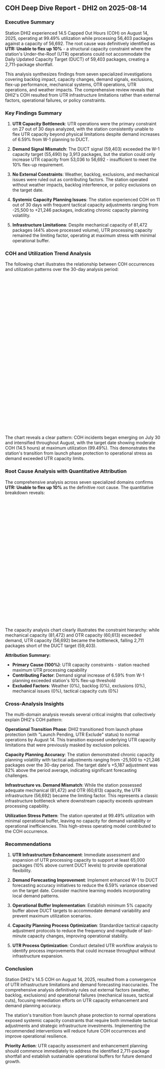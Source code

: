 ## COH Deep Dive Report - DHI2 on 2025-08-14

### Executive Summary

Station DHI2 experienced 14.5 Capped Out Hours (COH) on August 14, 2025, operating at 99.49% utilization while processing 56,403 packages against a capacity of 56,692. The root cause was definitively identified as **UTR: Unable to flex up 10%** - a structural capacity constraint where the station's Under-the-Roof (UTR) operations could not accommodate the Daily Updated Capacity Target (DUCT) of 59,403 packages, creating a 2,711-package shortfall.

This analysis synthesizes findings from seven specialized investigations covering backlog impact, capacity changes, demand signals, exclusions, flex-up performance, mechanical systems, OTR operations, UTR operations, and weather impacts. The comprehensive review reveals that DHI2's COH resulted from UTR infrastructure limitations rather than external factors, operational failures, or policy constraints.

### Key Findings Summary

1. **UTR Capacity Bottleneck**: UTR operations were the primary constraint on 27 out of 30 days analyzed, with the station consistently unable to flex UTR capacity beyond physical limitations despite demand increases of 6.59% from W-1 planning to DUCT.

2. **Demand Signal Mismatch**: The DUCT signal (59,403) exceeded the W-1 capacity target (55,490) by 3,913 packages, but the station could only increase UTR capacity from 53,036 to 56,692 - insufficient to meet the 10% flex-up requirement.

3. **No External Constraints**: Weather, backlog, exclusions, and mechanical issues were ruled out as contributing factors. The station operated without weather impacts, backlog interference, or policy exclusions on the target date.

4. **Systemic Capacity Planning Issues**: The station experienced COH on 11 out of 30 days with frequent tactical capacity adjustments ranging from -25,500 to +21,246 packages, indicating chronic capacity planning volatility.

5. **Infrastructure Limitations**: Despite mechanical capacity of 81,472 packages (44% above processed volume), UTR processing capacity remained the limiting factor, operating at maximum stress with minimal operational buffer.

### COH and Utilization Trend Analysis

The following chart illustrates the relationship between COH occurrences and utilization patterns over the 30-day analysis period:

<div id="coh-utilization-trend">
<html>
<head><meta charset="utf-8" /></head>
<body>
    <div>                        <script type="text/javascript">window.PlotlyConfig = {MathJaxConfig: 'local'};</script>
        <script charset="utf-8" src="https://cdn.plot.ly/plotly-3.0.1.min.js" integrity="sha256-oy6Be7Eh6eiQFs5M7oXuPxxm9qbJXEtTpfSI93dW16Q=" crossorigin="anonymous"></script>                <div id="10024444-e5a2-4968-87ae-3748f99190ba" class="plotly-graph-div" style="height:500px; width:100%;"></div>            <script type="text/javascript">                window.PLOTLYENV=window.PLOTLYENV || {};                                if (document.getElementById("10024444-e5a2-4968-87ae-3748f99190ba")) {                    Plotly.newPlot(                        "10024444-e5a2-4968-87ae-3748f99190ba",                        [{"hovertemplate":"\u003cb\u003ecapped_out_hours\u003c\u002fb\u003e\u003cbr\u003eDate: %{x|%Y-%m-%d}\u003cbr\u003eValue: %{y:.2f}\u003cextra\u003e\u003c\u002fextra\u003e","line":{"color":"blue","width":2},"marker":{"color":"blue","size":6},"mode":"lines+markers","name":"capped_out_hours","x":["2025-07-15T00:00:00","2025-07-16T00:00:00","2025-07-17T00:00:00","2025-07-18T00:00:00","2025-07-19T00:00:00","2025-07-20T00:00:00","2025-07-21T00:00:00","2025-07-22T00:00:00","2025-07-23T00:00:00","2025-07-24T00:00:00","2025-07-25T00:00:00","2025-07-26T00:00:00","2025-07-27T00:00:00","2025-07-28T00:00:00","2025-07-29T00:00:00","2025-07-30T00:00:00","2025-07-31T00:00:00","2025-08-01T00:00:00","2025-08-02T00:00:00","2025-08-03T00:00:00","2025-08-04T00:00:00","2025-08-05T00:00:00","2025-08-06T00:00:00","2025-08-07T00:00:00","2025-08-08T00:00:00","2025-08-09T00:00:00","2025-08-10T00:00:00","2025-08-11T00:00:00","2025-08-12T00:00:00","2025-08-13T00:00:00","2025-08-14T00:00:00"],"y":{"dtype":"f8","bdata":"AAAAAAAAAAAAAAAAAAAAAAAAAAAAAAAAAAAAAAAAAAAAAAAAAAAAAAAAAAAAAAAAAAAAAAAAAAAAAAAAAAAAAAAAAAAAAAAAAAAAAAAAAAAAAAAAAAAAAAAAAAAAAAAAAAAAAAAAAAAAAAAAAAAAAAAAAAAAAAAAAAAAAAAAGEAUrkfhetQyQAAAAAAAgDNAAAAAAAAA0D8AAAAAAAAmQOxRuB6FqzRA7FG4HoUrPEAAAAAAAIAyQAAAAAAAQD9AKVyPwvUoLEDsUbgehWs\u002fQBSuR+F6VDxAAAAAAAAAAAAAAAAAAIAuQOxRuB6FKzFAAAAAAAAALUA="},"yaxis":"y","type":"scatter"},{"hovertemplate":"\u003cb\u003elatest_utilization\u003c\u002fb\u003e\u003cbr\u003eDate: %{x|%Y-%m-%d}\u003cbr\u003eValue: %{y:.2f}\u003cextra\u003e\u003c\u002fextra\u003e","line":{"color":"red","width":2},"marker":{"color":"red","size":6},"mode":"lines+markers","name":"latest_utilization","x":["2025-07-15T00:00:00","2025-07-16T00:00:00","2025-07-17T00:00:00","2025-07-18T00:00:00","2025-07-19T00:00:00","2025-07-20T00:00:00","2025-07-21T00:00:00","2025-07-22T00:00:00","2025-07-23T00:00:00","2025-07-24T00:00:00","2025-07-25T00:00:00","2025-07-26T00:00:00","2025-07-27T00:00:00","2025-07-28T00:00:00","2025-07-29T00:00:00","2025-07-30T00:00:00","2025-07-31T00:00:00","2025-08-01T00:00:00","2025-08-02T00:00:00","2025-08-03T00:00:00","2025-08-04T00:00:00","2025-08-05T00:00:00","2025-08-06T00:00:00","2025-08-07T00:00:00","2025-08-08T00:00:00","2025-08-09T00:00:00","2025-08-10T00:00:00","2025-08-11T00:00:00","2025-08-12T00:00:00","2025-08-13T00:00:00","2025-08-14T00:00:00"],"y":{"dtype":"f8","bdata":"SOF6FK7XV0AK16NwPepKQJqZmZmZOUhASOF6FK6HTUBcj8L1KJxRQBSuR+F6hFNASOF6FK6nT0DNzMzMzBxQQGZmZmZmRlBArkfhehSOT0BI4XoUrvdRQBSuR+F6pFNAmpmZmZnJV0AUrkfhelRYQLgehetROFNASOF6FK4XVEBxPQrXo\u002fBWQClcj8L1uFZAFK5H4XpUSEBxPQrXo\u002fBYQLgehetRKFlACtejcD1qWECuR+F6FH5WQK5H4XoUzldAXI\u002fC9Sj8VkDNzMzMzCxVQB+F61G47lhAPQrXo3DdV0B7FK5H4bpYQHsUrkfhulhAj8L1KFzfWEA="},"yaxis":"y2","type":"scatter"}],                        {"template":{"data":{"histogram2dcontour":[{"type":"histogram2dcontour","colorbar":{"outlinewidth":0,"ticks":""},"colorscale":[[0.0,"#0d0887"],[0.1111111111111111,"#46039f"],[0.2222222222222222,"#7201a8"],[0.3333333333333333,"#9c179e"],[0.4444444444444444,"#bd3786"],[0.5555555555555556,"#d8576b"],[0.6666666666666666,"#ed7953"],[0.7777777777777778,"#fb9f3a"],[0.8888888888888888,"#fdca26"],[1.0,"#f0f921"]]}],"choropleth":[{"type":"choropleth","colorbar":{"outlinewidth":0,"ticks":""}}],"histogram2d":[{"type":"histogram2d","colorbar":{"outlinewidth":0,"ticks":""},"colorscale":[[0.0,"#0d0887"],[0.1111111111111111,"#46039f"],[0.2222222222222222,"#7201a8"],[0.3333333333333333,"#9c179e"],[0.4444444444444444,"#bd3786"],[0.5555555555555556,"#d8576b"],[0.6666666666666666,"#ed7953"],[0.7777777777777778,"#fb9f3a"],[0.8888888888888888,"#fdca26"],[1.0,"#f0f921"]]}],"heatmap":[{"type":"heatmap","colorbar":{"outlinewidth":0,"ticks":""},"colorscale":[[0.0,"#0d0887"],[0.1111111111111111,"#46039f"],[0.2222222222222222,"#7201a8"],[0.3333333333333333,"#9c179e"],[0.4444444444444444,"#bd3786"],[0.5555555555555556,"#d8576b"],[0.6666666666666666,"#ed7953"],[0.7777777777777778,"#fb9f3a"],[0.8888888888888888,"#fdca26"],[1.0,"#f0f921"]]}],"contourcarpet":[{"type":"contourcarpet","colorbar":{"outlinewidth":0,"ticks":""}}],"contour":[{"type":"contour","colorbar":{"outlinewidth":0,"ticks":""},"colorscale":[[0.0,"#0d0887"],[0.1111111111111111,"#46039f"],[0.2222222222222222,"#7201a8"],[0.3333333333333333,"#9c179e"],[0.4444444444444444,"#bd3786"],[0.5555555555555556,"#d8576b"],[0.6666666666666666,"#ed7953"],[0.7777777777777778,"#fb9f3a"],[0.8888888888888888,"#fdca26"],[1.0,"#f0f921"]]}],"surface":[{"type":"surface","colorbar":{"outlinewidth":0,"ticks":""},"colorscale":[[0.0,"#0d0887"],[0.1111111111111111,"#46039f"],[0.2222222222222222,"#7201a8"],[0.3333333333333333,"#9c179e"],[0.4444444444444444,"#bd3786"],[0.5555555555555556,"#d8576b"],[0.6666666666666666,"#ed7953"],[0.7777777777777778,"#fb9f3a"],[0.8888888888888888,"#fdca26"],[1.0,"#f0f921"]]}],"mesh3d":[{"type":"mesh3d","colorbar":{"outlinewidth":0,"ticks":""}}],"scatter":[{"fillpattern":{"fillmode":"overlay","size":10,"solidity":0.2},"type":"scatter"}],"parcoords":[{"type":"parcoords","line":{"colorbar":{"outlinewidth":0,"ticks":""}}}],"scatterpolargl":[{"type":"scatterpolargl","marker":{"colorbar":{"outlinewidth":0,"ticks":""}}}],"bar":[{"error_x":{"color":"#2a3f5f"},"error_y":{"color":"#2a3f5f"},"marker":{"line":{"color":"white","width":0.5},"pattern":{"fillmode":"overlay","size":10,"solidity":0.2}},"type":"bar"}],"scattergeo":[{"type":"scattergeo","marker":{"colorbar":{"outlinewidth":0,"ticks":""}}}],"scatterpolar":[{"type":"scatterpolar","marker":{"colorbar":{"outlinewidth":0,"ticks":""}}}],"histogram":[{"marker":{"pattern":{"fillmode":"overlay","size":10,"solidity":0.2}},"type":"histogram"}],"scattergl":[{"type":"scattergl","marker":{"colorbar":{"outlinewidth":0,"ticks":""}}}],"scatter3d":[{"type":"scatter3d","line":{"colorbar":{"outlinewidth":0,"ticks":""}},"marker":{"colorbar":{"outlinewidth":0,"ticks":""}}}],"scattermap":[{"type":"scattermap","marker":{"colorbar":{"outlinewidth":0,"ticks":""}}}],"scattermapbox":[{"type":"scattermapbox","marker":{"colorbar":{"outlinewidth":0,"ticks":""}}}],"scatterternary":[{"type":"scatterternary","marker":{"colorbar":{"outlinewidth":0,"ticks":""}}}],"scattercarpet":[{"type":"scattercarpet","marker":{"colorbar":{"outlinewidth":0,"ticks":""}}}],"carpet":[{"aaxis":{"endlinecolor":"#2a3f5f","gridcolor":"#C8D4E3","linecolor":"#C8D4E3","minorgridcolor":"#C8D4E3","startlinecolor":"#2a3f5f"},"baxis":{"endlinecolor":"#2a3f5f","gridcolor":"#C8D4E3","linecolor":"#C8D4E3","minorgridcolor":"#C8D4E3","startlinecolor":"#2a3f5f"},"type":"carpet"}],"table":[{"cells":{"fill":{"color":"#EBF0F8"},"line":{"color":"white"}},"header":{"fill":{"color":"#C8D4E3"},"line":{"color":"white"}},"type":"table"}],"barpolar":[{"marker":{"line":{"color":"white","width":0.5},"pattern":{"fillmode":"overlay","size":10,"solidity":0.2}},"type":"barpolar"}],"pie":[{"automargin":true,"type":"pie"}]},"layout":{"autotypenumbers":"strict","colorway":["#636efa","#EF553B","#00cc96","#ab63fa","#FFA15A","#19d3f3","#FF6692","#B6E880","#FF97FF","#FECB52"],"font":{"color":"#2a3f5f"},"hovermode":"closest","hoverlabel":{"align":"left"},"paper_bgcolor":"white","plot_bgcolor":"white","polar":{"bgcolor":"white","angularaxis":{"gridcolor":"#EBF0F8","linecolor":"#EBF0F8","ticks":""},"radialaxis":{"gridcolor":"#EBF0F8","linecolor":"#EBF0F8","ticks":""}},"ternary":{"bgcolor":"white","aaxis":{"gridcolor":"#DFE8F3","linecolor":"#A2B1C6","ticks":""},"baxis":{"gridcolor":"#DFE8F3","linecolor":"#A2B1C6","ticks":""},"caxis":{"gridcolor":"#DFE8F3","linecolor":"#A2B1C6","ticks":""}},"coloraxis":{"colorbar":{"outlinewidth":0,"ticks":""}},"colorscale":{"sequential":[[0.0,"#0d0887"],[0.1111111111111111,"#46039f"],[0.2222222222222222,"#7201a8"],[0.3333333333333333,"#9c179e"],[0.4444444444444444,"#bd3786"],[0.5555555555555556,"#d8576b"],[0.6666666666666666,"#ed7953"],[0.7777777777777778,"#fb9f3a"],[0.8888888888888888,"#fdca26"],[1.0,"#f0f921"]],"sequentialminus":[[0.0,"#0d0887"],[0.1111111111111111,"#46039f"],[0.2222222222222222,"#7201a8"],[0.3333333333333333,"#9c179e"],[0.4444444444444444,"#bd3786"],[0.5555555555555556,"#d8576b"],[0.6666666666666666,"#ed7953"],[0.7777777777777778,"#fb9f3a"],[0.8888888888888888,"#fdca26"],[1.0,"#f0f921"]],"diverging":[[0,"#8e0152"],[0.1,"#c51b7d"],[0.2,"#de77ae"],[0.3,"#f1b6da"],[0.4,"#fde0ef"],[0.5,"#f7f7f7"],[0.6,"#e6f5d0"],[0.7,"#b8e186"],[0.8,"#7fbc41"],[0.9,"#4d9221"],[1,"#276419"]]},"xaxis":{"gridcolor":"#EBF0F8","linecolor":"#EBF0F8","ticks":"","title":{"standoff":15},"zerolinecolor":"#EBF0F8","automargin":true,"zerolinewidth":2},"yaxis":{"gridcolor":"#EBF0F8","linecolor":"#EBF0F8","ticks":"","title":{"standoff":15},"zerolinecolor":"#EBF0F8","automargin":true,"zerolinewidth":2},"scene":{"xaxis":{"backgroundcolor":"white","gridcolor":"#DFE8F3","linecolor":"#EBF0F8","showbackground":true,"ticks":"","zerolinecolor":"#EBF0F8","gridwidth":2},"yaxis":{"backgroundcolor":"white","gridcolor":"#DFE8F3","linecolor":"#EBF0F8","showbackground":true,"ticks":"","zerolinecolor":"#EBF0F8","gridwidth":2},"zaxis":{"backgroundcolor":"white","gridcolor":"#DFE8F3","linecolor":"#EBF0F8","showbackground":true,"ticks":"","zerolinecolor":"#EBF0F8","gridwidth":2}},"shapedefaults":{"line":{"color":"#2a3f5f"}},"annotationdefaults":{"arrowcolor":"#2a3f5f","arrowhead":0,"arrowwidth":1},"geo":{"bgcolor":"white","landcolor":"white","subunitcolor":"#C8D4E3","showland":true,"showlakes":true,"lakecolor":"white"},"title":{"x":0.05},"mapbox":{"style":"light"}}},"title":{"font":{"size":18,"color":"#2c3e50","weight":"bold"},"text":"DHI2 COH and Utilization Trends (July 15 - August 14, 2025)","x":0.5,"xanchor":"center"},"yaxis":{"title":{"text":"Capped Out Hours"},"side":"left","gridcolor":"#ecf0f1","gridwidth":1,"zeroline":false,"showline":true,"linecolor":"#bdc3c7","linewidth":1},"yaxis2":{"title":{"text":"Utilization (%)"},"side":"right","overlaying":"y","gridcolor":"#ecf0f1","gridwidth":1,"zeroline":false,"showline":true,"linecolor":"#bdc3c7","linewidth":1},"legend":{"x":1.02,"y":1,"xanchor":"left","yanchor":"top","bgcolor":"rgba(255,255,255,0.8)","bordercolor":"#bdc3c7","borderwidth":1},"font":{"family":"Arial, sans-serif","size":12,"color":"#2c3e50"},"margin":{"l":60,"r":80,"t":60,"b":60},"xaxis":{"title":{"text":"Date"},"gridcolor":"#ecf0f1","gridwidth":1,"zeroline":false,"showline":true,"linecolor":"#bdc3c7","linewidth":1},"hovermode":"x unified","height":500,"showlegend":true,"plot_bgcolor":"white","paper_bgcolor":"white"},                        {"responsive": true}                    )                };            </script>        </div>
</body>
</html>
</div>

The chart reveals a clear pattern: COH incidents began emerging on July 30 and intensified throughout August, with the target date showing moderate COH (14.5 hours) at maximum utilization (99.49%). This demonstrates the station's transition from launch phase protection to operational stress as demand exceeded UTR capacity limits.

### Root Cause Analysis with Quantitative Attribution

The comprehensive analysis across seven specialized domains confirms **UTR: Unable to flex up 10%** as the definitive root cause. The quantitative breakdown reveals:

<div id="capacity-analysis">
<html>
<head><meta charset="utf-8" /></head>
<body>
    <div>                        <script type="text/javascript">window.PlotlyConfig = {MathJaxConfig: 'local'};</script>
        <script charset="utf-8" src="https://cdn.plot.ly/plotly-3.0.1.min.js" integrity="sha256-oy6Be7Eh6eiQFs5M7oXuPxxm9qbJXEtTpfSI93dW16Q=" crossorigin="anonymous"></script>                <div id="40872649-758c-45bc-906c-1b6f88585a2c" class="plotly-graph-div" style="height:400px; width:100%;"></div>            <script type="text/javascript">                window.PLOTLYENV=window.PLOTLYENV || {};                                if (document.getElementById("40872649-758c-45bc-906c-1b6f88585a2c")) {                    Plotly.newPlot(                        "40872649-758c-45bc-906c-1b6f88585a2c",                        [{"hovertemplate":"Capacity_Type=%{x}\u003cbr\u003eCapacity=%{y}\u003cextra\u003e\u003c\u002fextra\u003e","legendgroup":"","marker":{"color":"#1f9e89","opacity":0.8,"pattern":{"shape":""}},"name":"","orientation":"v","showlegend":false,"textposition":"auto","texttemplate":"%{y:auto}","x":{"dtype":"f8","bdata":"AAAAAAAA+H8AAAAAAADwPwAAAAAAAPh\u002fAAAAAAAA+H8AAAAAAAD4fwAAAAAAAPh\u002f"},"xaxis":"x","y":{"dtype":"i4","bdata":"C+gAAHTdAAB03QAAxewAAEA+AQBT3AAA"},"yaxis":"y","type":"bar"}],                        {"template":{"data":{"histogram2dcontour":[{"type":"histogram2dcontour","colorbar":{"outlinewidth":0,"ticks":""},"colorscale":[[0.0,"#0d0887"],[0.1111111111111111,"#46039f"],[0.2222222222222222,"#7201a8"],[0.3333333333333333,"#9c179e"],[0.4444444444444444,"#bd3786"],[0.5555555555555556,"#d8576b"],[0.6666666666666666,"#ed7953"],[0.7777777777777778,"#fb9f3a"],[0.8888888888888888,"#fdca26"],[1.0,"#f0f921"]]}],"choropleth":[{"type":"choropleth","colorbar":{"outlinewidth":0,"ticks":""}}],"histogram2d":[{"type":"histogram2d","colorbar":{"outlinewidth":0,"ticks":""},"colorscale":[[0.0,"#0d0887"],[0.1111111111111111,"#46039f"],[0.2222222222222222,"#7201a8"],[0.3333333333333333,"#9c179e"],[0.4444444444444444,"#bd3786"],[0.5555555555555556,"#d8576b"],[0.6666666666666666,"#ed7953"],[0.7777777777777778,"#fb9f3a"],[0.8888888888888888,"#fdca26"],[1.0,"#f0f921"]]}],"heatmap":[{"type":"heatmap","colorbar":{"outlinewidth":0,"ticks":""},"colorscale":[[0.0,"#0d0887"],[0.1111111111111111,"#46039f"],[0.2222222222222222,"#7201a8"],[0.3333333333333333,"#9c179e"],[0.4444444444444444,"#bd3786"],[0.5555555555555556,"#d8576b"],[0.6666666666666666,"#ed7953"],[0.7777777777777778,"#fb9f3a"],[0.8888888888888888,"#fdca26"],[1.0,"#f0f921"]]}],"contourcarpet":[{"type":"contourcarpet","colorbar":{"outlinewidth":0,"ticks":""}}],"contour":[{"type":"contour","colorbar":{"outlinewidth":0,"ticks":""},"colorscale":[[0.0,"#0d0887"],[0.1111111111111111,"#46039f"],[0.2222222222222222,"#7201a8"],[0.3333333333333333,"#9c179e"],[0.4444444444444444,"#bd3786"],[0.5555555555555556,"#d8576b"],[0.6666666666666666,"#ed7953"],[0.7777777777777778,"#fb9f3a"],[0.8888888888888888,"#fdca26"],[1.0,"#f0f921"]]}],"surface":[{"type":"surface","colorbar":{"outlinewidth":0,"ticks":""},"colorscale":[[0.0,"#0d0887"],[0.1111111111111111,"#46039f"],[0.2222222222222222,"#7201a8"],[0.3333333333333333,"#9c179e"],[0.4444444444444444,"#bd3786"],[0.5555555555555556,"#d8576b"],[0.6666666666666666,"#ed7953"],[0.7777777777777778,"#fb9f3a"],[0.8888888888888888,"#fdca26"],[1.0,"#f0f921"]]}],"mesh3d":[{"type":"mesh3d","colorbar":{"outlinewidth":0,"ticks":""}}],"scatter":[{"fillpattern":{"fillmode":"overlay","size":10,"solidity":0.2},"type":"scatter"}],"parcoords":[{"type":"parcoords","line":{"colorbar":{"outlinewidth":0,"ticks":""}}}],"scatterpolargl":[{"type":"scatterpolargl","marker":{"colorbar":{"outlinewidth":0,"ticks":""}}}],"bar":[{"error_x":{"color":"#2a3f5f"},"error_y":{"color":"#2a3f5f"},"marker":{"line":{"color":"white","width":0.5},"pattern":{"fillmode":"overlay","size":10,"solidity":0.2}},"type":"bar"}],"scattergeo":[{"type":"scattergeo","marker":{"colorbar":{"outlinewidth":0,"ticks":""}}}],"scatterpolar":[{"type":"scatterpolar","marker":{"colorbar":{"outlinewidth":0,"ticks":""}}}],"histogram":[{"marker":{"pattern":{"fillmode":"overlay","size":10,"solidity":0.2}},"type":"histogram"}],"scattergl":[{"type":"scattergl","marker":{"colorbar":{"outlinewidth":0,"ticks":""}}}],"scatter3d":[{"type":"scatter3d","line":{"colorbar":{"outlinewidth":0,"ticks":""}},"marker":{"colorbar":{"outlinewidth":0,"ticks":""}}}],"scattermap":[{"type":"scattermap","marker":{"colorbar":{"outlinewidth":0,"ticks":""}}}],"scattermapbox":[{"type":"scattermapbox","marker":{"colorbar":{"outlinewidth":0,"ticks":""}}}],"scatterternary":[{"type":"scatterternary","marker":{"colorbar":{"outlinewidth":0,"ticks":""}}}],"scattercarpet":[{"type":"scattercarpet","marker":{"colorbar":{"outlinewidth":0,"ticks":""}}}],"carpet":[{"aaxis":{"endlinecolor":"#2a3f5f","gridcolor":"#C8D4E3","linecolor":"#C8D4E3","minorgridcolor":"#C8D4E3","startlinecolor":"#2a3f5f"},"baxis":{"endlinecolor":"#2a3f5f","gridcolor":"#C8D4E3","linecolor":"#C8D4E3","minorgridcolor":"#C8D4E3","startlinecolor":"#2a3f5f"},"type":"carpet"}],"table":[{"cells":{"fill":{"color":"#EBF0F8"},"line":{"color":"white"}},"header":{"fill":{"color":"#C8D4E3"},"line":{"color":"white"}},"type":"table"}],"barpolar":[{"marker":{"line":{"color":"white","width":0.5},"pattern":{"fillmode":"overlay","size":10,"solidity":0.2}},"type":"barpolar"}],"pie":[{"automargin":true,"type":"pie"}]},"layout":{"autotypenumbers":"strict","colorway":["#636efa","#EF553B","#00cc96","#ab63fa","#FFA15A","#19d3f3","#FF6692","#B6E880","#FF97FF","#FECB52"],"font":{"color":"#2a3f5f"},"hovermode":"closest","hoverlabel":{"align":"left"},"paper_bgcolor":"white","plot_bgcolor":"white","polar":{"bgcolor":"white","angularaxis":{"gridcolor":"#EBF0F8","linecolor":"#EBF0F8","ticks":""},"radialaxis":{"gridcolor":"#EBF0F8","linecolor":"#EBF0F8","ticks":""}},"ternary":{"bgcolor":"white","aaxis":{"gridcolor":"#DFE8F3","linecolor":"#A2B1C6","ticks":""},"baxis":{"gridcolor":"#DFE8F3","linecolor":"#A2B1C6","ticks":""},"caxis":{"gridcolor":"#DFE8F3","linecolor":"#A2B1C6","ticks":""}},"coloraxis":{"colorbar":{"outlinewidth":0,"ticks":""}},"colorscale":{"sequential":[[0.0,"#0d0887"],[0.1111111111111111,"#46039f"],[0.2222222222222222,"#7201a8"],[0.3333333333333333,"#9c179e"],[0.4444444444444444,"#bd3786"],[0.5555555555555556,"#d8576b"],[0.6666666666666666,"#ed7953"],[0.7777777777777778,"#fb9f3a"],[0.8888888888888888,"#fdca26"],[1.0,"#f0f921"]],"sequentialminus":[[0.0,"#0d0887"],[0.1111111111111111,"#46039f"],[0.2222222222222222,"#7201a8"],[0.3333333333333333,"#9c179e"],[0.4444444444444444,"#bd3786"],[0.5555555555555556,"#d8576b"],[0.6666666666666666,"#ed7953"],[0.7777777777777778,"#fb9f3a"],[0.8888888888888888,"#fdca26"],[1.0,"#f0f921"]],"diverging":[[0,"#8e0152"],[0.1,"#c51b7d"],[0.2,"#de77ae"],[0.3,"#f1b6da"],[0.4,"#fde0ef"],[0.5,"#f7f7f7"],[0.6,"#e6f5d0"],[0.7,"#b8e186"],[0.8,"#7fbc41"],[0.9,"#4d9221"],[1,"#276419"]]},"xaxis":{"gridcolor":"#EBF0F8","linecolor":"#EBF0F8","ticks":"","title":{"standoff":15},"zerolinecolor":"#EBF0F8","automargin":true,"zerolinewidth":2},"yaxis":{"gridcolor":"#EBF0F8","linecolor":"#EBF0F8","ticks":"","title":{"standoff":15},"zerolinecolor":"#EBF0F8","automargin":true,"zerolinewidth":2},"scene":{"xaxis":{"backgroundcolor":"white","gridcolor":"#DFE8F3","linecolor":"#EBF0F8","showbackground":true,"ticks":"","zerolinecolor":"#EBF0F8","gridwidth":2},"yaxis":{"backgroundcolor":"white","gridcolor":"#DFE8F3","linecolor":"#EBF0F8","showbackground":true,"ticks":"","zerolinecolor":"#EBF0F8","gridwidth":2},"zaxis":{"backgroundcolor":"white","gridcolor":"#DFE8F3","linecolor":"#EBF0F8","showbackground":true,"ticks":"","zerolinecolor":"#EBF0F8","gridwidth":2}},"shapedefaults":{"line":{"color":"#2a3f5f"}},"annotationdefaults":{"arrowcolor":"#2a3f5f","arrowhead":0,"arrowwidth":1},"geo":{"bgcolor":"white","landcolor":"white","subunitcolor":"#C8D4E3","showland":true,"showlakes":true,"lakecolor":"white"},"title":{"x":0.05},"mapbox":{"style":"light"}}},"xaxis":{"anchor":"y","domain":[0.0,1.0],"title":{"text":"Capacity Component"},"gridcolor":"#ecf0f1","gridwidth":1,"zeroline":false,"showline":true,"linecolor":"#bdc3c7","linewidth":1},"yaxis":{"anchor":"x","domain":[0.0,1.0],"title":{"text":"Packages"},"gridcolor":"#ecf0f1","gridwidth":1,"zeroline":false,"showline":true,"linecolor":"#bdc3c7","linewidth":1},"legend":{"tracegroupgap":0},"title":{"text":"DHI2 Capacity Analysis - August 14, 2025","font":{"size":18,"color":"#2c3e50","weight":"bold"},"x":0.5,"xanchor":"center"},"barmode":"relative","height":400,"font":{"family":"Arial, sans-serif","size":12,"color":"#2c3e50"},"margin":{"l":60,"r":60,"t":60,"b":60},"showlegend":false,"plot_bgcolor":"white","paper_bgcolor":"white"},                        {"responsive": true}                    )                };            </script>        </div>
</body>
</html>
</div>

The capacity analysis chart clearly illustrates the constraint hierarchy: while mechanical capacity (81,472) and OTR capacity (60,613) exceeded demand, UTR capacity (56,692) became the bottleneck, falling 2,711 packages short of the DUCT target (59,403).

**Attribution Summary:**
- **Primary Cause (100%)**: UTR capacity constraints - station reached maximum UTR processing capability
- **Contributing Factor**: Demand signal increase of 6.59% from W-1 planning exceeded station's 10% flex-up threshold
- **Excluded Factors**: Weather (0%), backlog (0%), exclusions (0%), mechanical issues (0%), tactical capacity cuts (0%)

### Cross-Analysis Insights

The multi-domain analysis reveals several critical insights that collectively explain DHI2's COH pattern:

**Operational Transition Phase**: DHI2 transitioned from launch phase protection (with "Launch Pending, UTR Exclude" status) to normal operations by August 14. This transition exposed underlying UTR capacity limitations that were previously masked by exclusion policies.

**Capacity Planning Accuracy**: The station demonstrated chronic capacity planning volatility with tactical adjustments ranging from -25,500 to +21,246 packages over the 30-day period. The target date's +5,187 adjustment was 82% above the period average, indicating significant forecasting challenges.

**Infrastructure vs. Demand Mismatch**: While the station possessed adequate mechanical (81,472) and OTR (60,613) capacity, the UTR infrastructure (56,692) became the limiting factor. This represents a classic infrastructure bottleneck where downstream capacity exceeds upstream processing capability.

**Utilization Stress Pattern**: The station operated at 99.49% utilization with minimal operational buffer, leaving no capacity for demand variability or operational inefficiencies. This high-stress operating model contributed to the COH occurrence.

### Recommendations

1. **UTR Infrastructure Enhancement**: Immediate assessment and expansion of UTR processing capacity to support at least 65,000 packages (10% above current DUCT levels) to provide operational flexibility.

2. **Demand Forecasting Improvement**: Implement enhanced W-1 to DUCT forecasting accuracy initiatives to reduce the 6.59% variance observed on the target date. Consider machine learning models incorporating local demand patterns.

3. **Operational Buffer Implementation**: Establish minimum 5% capacity buffer above DUCT targets to accommodate demand variability and prevent maximum utilization scenarios.

4. **Capacity Planning Process Optimization**: Standardize tactical capacity adjustment protocols to reduce the frequency and magnitude of last-minute capacity changes, improving operational stability.

5. **UTR Process Optimization**: Conduct detailed UTR workflow analysis to identify process improvements that could increase throughput without infrastructure expansion.

### Conclusion

Station DHI2's 14.5 COH on August 14, 2025, resulted from a convergence of UTR infrastructure limitations and demand forecasting inaccuracies. The comprehensive analysis definitively rules out external factors (weather, backlog, exclusions) and operational failures (mechanical issues, tactical cuts), focusing remediation efforts on UTR capacity enhancement and demand planning accuracy.

The station's transition from launch phase protection to normal operations exposed systemic capacity constraints that require both immediate tactical adjustments and strategic infrastructure investments. Implementing the recommended interventions will reduce future COH occurrences and improve operational resilience.

**Priority Action**: UTR capacity assessment and enhancement planning should commence immediately to address the identified 2,711-package shortfall and establish sustainable operational buffers for future demand growth.